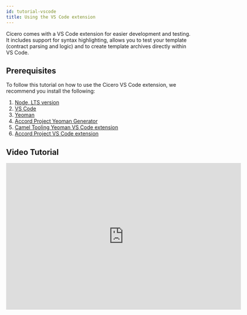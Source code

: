 ```yaml
---
id: tutorial-vscode
title: Using the VS Code extension
---
```


Cicero comes with a VS Code extension for easier development and testing. It includes support for syntax highlighting, allows you to test your template (contract parsing and logic) and to create template archives directly within VS Code.

## Prerequisites

To follow this tutorial on how to use the Cicero VS Code extension, we recommend you install the following:

1. [Node, LTS version](nodejs.org)
1. [VS Code](https://code.visualstudio.com)
1. [Yeoman](https://yeoman.io)
1. [Accord Project Yeoman Generator](https://github.com/accordproject/cicero/tree/master/packages/generator-cicero-template)
1. [Camel Tooling Yeoman VS Code extension](https://marketplace.visualstudio.com/items?itemName=camel-tooling.yo)
1. [Accord Project VS Code extension](https://marketplace.visualstudio.com/items?itemName=accordproject.cicero-vscode-extension)

## Video Tutorial

<iframe title="vimeo-player" src="https://player.vimeo.com/video/444483242" width="640" height="400" frameborder="0" allowfullscreen></iframe>
